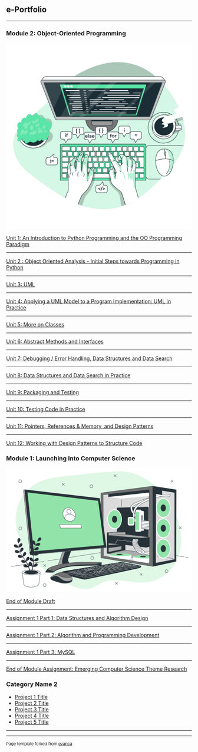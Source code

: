 ## e-Portfolio

---
### Module 2: Object-Oriented Programming
<img src="images/module2.jpeg?raw=true"/>

[Unit 1: An Introduction to Python Programming and the OO Programming Paradigm](https://github.com/patzsantos/e-portfolio-uoeo/blob/master/oop_unit1.md#unit-1-an-introduction-to-python-programming-and-the-oo-programming-paradigm)

---

[Unit 2 : Object Oriented Analysis - Initial Steps towards Programming in Python](https://github.com/patzsantos/e-portfolio-uoeo/blob/master/oop_unit1.md#unit-1-an-introduction-to-python-programming-and-the-oo-programming-paradigm)

---

[Unit 3: UML](https://github.com/patzsantos/e-portfolio-uoeo/blob/master/oop_unit1.md#unit-3-uml)

---
[Unit 4: Applying a UML Model to a Program Implementation: UML in Practice]()

---
[Unit 5: More on Classes]()

---
[Unit 6: Abstract Methods and Interfaces]()

---
[Unit 7: Debugging / Error Handling, Data Structures and Data Search]()

---
[Unit 8: Data Structures and Data Search in Practice]()

---
[Unit 9: Packaging and Testing]()

---
[Unit 10: Testing Code in Practice]()

---
[Unit 11: Pointers, References & Memory, and Design Patterns ]()

---
[Unit 12: Working with Design Patterns to Structure Code]()



### Module 1: Launching Into Computer Science
<img src="images/module1.jpeg?raw=true"/>

[End of Module Draft](https://github.com/patzsantos/e-portfolio-uoeo/blob/module1/lcs/End%20of%20Module%20Draft%20Submission-%20Patricia%20Annette%20C.%20Santos.pdf)

---
[Assignment 1 Part 1: Data Structures and Algorithm Design](https://github.com/patzsantos/e-portfolio-uoeo/blob/module1/lcs/Assignment%201%20Part%201_%20Guardian%20Directory.pdf)

---
[Assignment 1 Part 2:  Algorithm and Programming Development](https://github.com/patzsantos/e-portfolio-uoeo/tree/module1/lcs/Assignment2_GuardianDirectory)

---
[Assignment 1 Part 3: MySQL](https://github.com/patzsantos/e-portfolio-uoeo/tree/module1/lcs/AssignmentPart3_MYSQL)

---

[End of Module Assignment: Emerging Computer Science Theme Research](https://github.com/patzsantos/e-portfolio-uoeo/blob/module1/lcs/NEC%E2%80%99s%20Face%20Recognition%20Technology%20as%20Used%20in%20My%20Number%20IDs-%20%20Benefits%2C%20Drawbacks%2C%20and%20Proposed%20Technologies%20For%20Improvement.pdf)


### Category Name 2

- [Project 1 Title](http://example.com/)
- [Project 2 Title](http://example.com/)
- [Project 3 Title](http://example.com/)
- [Project 4 Title](http://example.com/)
- [Project 5 Title](http://example.com/)

---




---
<p style="font-size:11px">Page template forked from <a href="https://github.com/evanca/quick-portfolio">evanca</a></p>
<!-- Remove above link if you don't want to attibute -->
